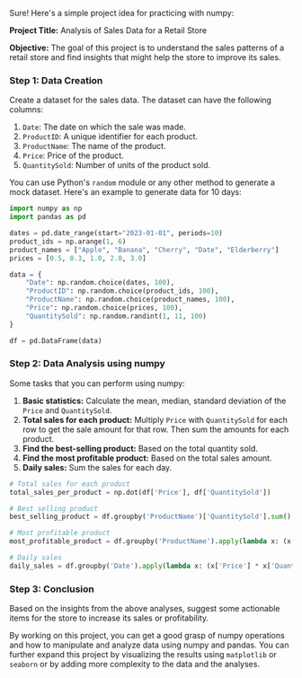 Sure! Here's a simple project idea for practicing with numpy:

**Project Title:** Analysis of Sales Data for a Retail Store

**Objective:** The goal of this project is to understand the sales patterns of a retail store and find insights that might help the store to improve its sales.

### Step 1: Data Creation
Create a dataset for the sales data. The dataset can have the following columns:

1. `Date`: The date on which the sale was made.
2. `ProductID`: A unique identifier for each product.
3. `ProductName`: The name of the product.
4. `Price`: Price of the product.
5. `QuantitySold`: Number of units of the product sold.

You can use Python's `random` module or any other method to generate a mock dataset. Here's an example to generate data for 10 days:

```python
import numpy as np
import pandas as pd

dates = pd.date_range(start="2023-01-01", periods=10)
product_ids = np.arange(1, 6)
product_names = ["Apple", "Banana", "Cherry", "Date", "Elderberry"]
prices = [0.5, 0.3, 1.0, 2.0, 3.0]

data = {
    "Date": np.random.choice(dates, 100),
    "ProductID": np.random.choice(product_ids, 100),
    "ProductName": np.random.choice(product_names, 100),
    "Price": np.random.choice(prices, 100),
    "QuantitySold": np.random.randint(1, 11, 100)
}

df = pd.DataFrame(data)
```

### Step 2: Data Analysis using numpy
Some tasks that you can perform using numpy:

1. **Basic statistics:** Calculate the mean, median, standard deviation of the `Price` and `QuantitySold`.
2. **Total sales for each product:** Multiply `Price` with `QuantitySold` for each row to get the sale amount for that row. Then sum the amounts for each product.
3. **Find the best-selling product:** Based on the total quantity sold.
4. **Find the most profitable product:** Based on the total sales amount.
5. **Daily sales:** Sum the sales for each day.

```python
# Total sales for each product
total_sales_per_product = np.dot(df['Price'], df['QuantitySold'])

# Best selling product
best_selling_product = df.groupby('ProductName')['QuantitySold'].sum().idxmax()

# Most profitable product
most_profitable_product = df.groupby('ProductName').apply(lambda x: (x['Price'] * x['QuantitySold']).sum()).idxmax()

# Daily sales
daily_sales = df.groupby('Date').apply(lambda x: (x['Price'] * x['QuantitySold']).sum())
```

### Step 3: Conclusion
Based on the insights from the above analyses, suggest some actionable items for the store to increase its sales or profitability.

By working on this project, you can get a good grasp of numpy operations and how to manipulate and analyze data using numpy and pandas. You can further expand this project by visualizing the results using `matplotlib` or `seaborn` or by adding more complexity to the data and the analyses.